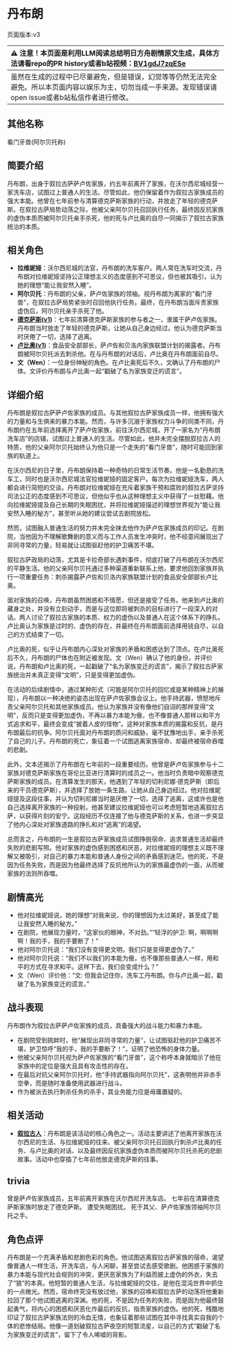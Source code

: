 # 丹布朗
页面版本:v3
 

| :warning: 注意！本页面是利用LLM阅读总结明日方舟剧情原文生成，具体方法请看repo的PR history或者b站视频：[BV1gdJ7zqESe](https://www.bilibili.com/video/BV1gdJ7zqESe/)         |
|:----------------------------|
| 虽然在生成的过程中已尽量避免，但是错误，幻觉等等仍然无法完全避免。所以本页面内容以娱乐为主，切勿当成一手来源。发现错误请open issue或者b站私信作者进行修改。|



## 其他名称
看门牙兽(阿尔贝托称)
## 简要介绍
丹布朗，出身于叙拉古萨萨卢佐家族，约五年前离开了家族，在沃尔西尼城经营一家洗车店，试图过上普通人的生活。尽管如此，他仍保留着作为叙拉古家族成员的强大本能。他曾在七年前参与清算德克萨斯家族的行动，并放走了年轻的德克萨斯。在叙拉古萨局势动荡之际，他被父亲阿尔贝托召回执行任务，最终因反抗家族的虚伪本质而被阿尔贝托亲手杀死，他的死与卢比奥的自尽一同揭示了叙拉古家族统治的本质。
## 相关角色
-   **拉维妮娅**：沃尔西尼城的法官，丹布朗的洗车客户。两人常在洗车时交流，丹布朗对拉维妮娅坚持公正理想主义的态度感到不可思议，但也被其吸引，认为她的理想“能让我安然入睡”。
-   **阿尔贝托**：丹布朗的父亲，萨卢佐家族的领袖。视丹布朗为离家的“看门牙兽”，在叙拉古萨局势紧张时召回他执行任务。最终，在丹布朗当面斥责家族虚伪后，阿尔贝托亲手杀死了他。
-   **[德克萨斯](char_102_texas.md)([v1](../chars/char_102_texas.md))**：七年前清算德克萨斯家族的参与者之一，隶属于萨卢佐家族。丹布朗当时放走了年轻的德克萨斯，让她从自己身边经过。他认为德克萨斯当时厌倦了一切，选择了逃离。
-   **[卢比奥](extended_char_lu_bi_ao.md)([v1](../chars/extended_char_lu_bi_ao.md))**：食品安全部部长，萨卢佐和贝洛内家族联盟计划的揭露者。丹布朗被阿尔贝托派去刺杀他。在与丹布朗的对话后，卢比奥在丹布朗面前自尽。
-   **文（Wen）**：一位身份神秘的角色。在卢比奥死后不久，文确认了丹布朗的尸体。文评价丹布朗与卢比奥一起“戳破了名为家族变迁的谎言”。
## 详细介绍
丹布朗是叙拉古萨萨卢佐家族的成员。与其他叙拉古萨家族成员一样，他拥有强大的力量和与生俱来的暴力本能。然而，与许多沉溺于家族权力斗争的同类不同，丹布朗约在五年前选择离开了萨卢佐家族，前往沃尔西尼城，开了一家名为“丹布朗洗车店”的店铺，试图过上普通人的生活。尽管如此，他并未完全摆脱叙拉古人的特质，他的父亲阿尔贝托始终认为他只是一个走失的“看门牙兽”，随时可能回到家族的轨道上。

在沃尔西尼的日子里，丹布朗保持着一种奇特的日常生活节奏。他是一名勤恳的洗车工，同时也是沃尔西尼城法官拉维妮娅的固定客户。每次为拉维妮娅洗车，两人都会进行简短的交谈。丹布朗对拉维妮娅在充斥着家族干预和腐败的叙拉古萨坚持司法公正的态度感到不可思议，但他似乎也从这种理想主义中获得了一丝慰藉。他向拉维妮娅提及自己长期的失眠困扰，并将拉维妮娅描述的理想世界视为“能让我安然入睡的秘方”，甚至听从她的建议尝试去剧院放松。

然而，试图融入普通生活的努力并未完全抹去他作为萨卢佐家族成员的印记。在剧院，当他因为不理解歌舞剧的意义而与工作人员发生冲突时，他不经意间展现出了非同寻常的力量，轻易就让试图驱赶他的护卫痛苦不堪。

叙拉古萨政局的动荡，尤其是卡拉奇部长遇刺事件，彻底打破了丹布朗在沃尔西尼的平静生活。他的父亲阿尔贝托通过多种渠道重新联系上他，要求他回到家族并执行一项重要任务：刺杀揭露萨卢佐和贝洛内家族联盟计划的食品安全部部长卢比奥。

面对家族的召唤，丹布朗虽然困惑和不情愿，但还是接受了任务。他来到卢比奥的藏身之处，并没有立刻动手，而是与这位即将被刺杀的目标进行了一段深入的对话。两人讨论了叙拉古家族的本质、权力的虚伪以及普通人在这个体系下的挣扎。卢比奥认为家族是过时的、虚伪的存在，并最终在丹布朗面前选择用铳自尽，以自己的方式结束了一切。

卢比奥的死，似乎让丹布朗内心深处对家族的矛盾和困惑达到了顶点。在卢比奥死后不久，丹布朗的尸体也在附近被发现。文（Wen）确认了他的身份，并评价说，丹布朗和卢比奥的死，一起戳破了“名为家族变迁的谎言”，揭示了叙拉古萨家族统治并未真正变得“文明”，只是变得更加虚伪。

在活动的后续剧情中，通过某种形式（可能是阿尔贝托的回忆或是某种精神上的展现），丹布朗以一种决绝的姿态出现在萨卢佐家族会议上。他手持武器，愤怒地斥责父亲阿尔贝托和其他家族成员。他认为家族并没有像他们自诩的那样变得“文明”，反而只是变得更加虚伪，不再以暴力本能为傲，也不像普通人那样以和平方式追求和平，最终会变成“披着人皮的怪物”。这种对家族本质的揭露和反抗，是丹布朗最后的抗争。阿尔贝托面对丹布朗的质问和威胁，毫不犹豫地出手，亲手杀死了自己的儿子。丹布朗的死亡，象征着一个试图逃离家族宿命、却最终被宿命吞噬的悲剧。

此外，文本还揭示了丹布朗在七年前的一段重要经历。他曾是萨卢佐家族参与十二家族对德克萨斯家族在哥伦比亚进行清算时的成员之一。他当时负责暗中观察德克萨斯家族的成员。在清算发生的那天，他遇到了年轻的切利尼娜·德克萨斯（即后来的干员德克萨斯），并选择了放她一条生路，让她从自己身边经过。他对拉维妮娅提及这段往事，并认为切利尼娜当时是厌倦了一切，选择了逃离，这或许也是他自己选择离开家族的一种投射。他甚至建议拉维妮娅也可以考虑短暂地逃离叙拉古萨，以获得片刻的安宁。这段经历不仅连接了他与德克萨斯的关系，也进一步突显了他内心深处对家族道路的挣扎和对“逃离”的渴望。

总而言之，丹布朗的一生是叙拉古萨家族成员试图挣脱宿命、追求普通生活却最终失败的悲剧写照。他对家族的虚伪感到困惑和厌恶，对拉维妮娅的理想主义既不理解又被吸引，对自己的暴力本能和普通人身份之间的矛盾感到迷茫。他的死，不是因为任务失败，而是因为他最终选择了反抗他所认为的家族最虚伪的一面，从而被家族的法则所吞噬。
## 剧情高光
-   他对拉维妮娅说，她的理想“对我来说，你的理想因为太过美好，甚至成了能让我安然入睡的秘方。”
-   在剧院，他展现力量时，“这家伙的眼神，不对劲。”“轻浮的护卫: 啊，啊啊啊啊！我的手，我的手要断了！”
-   他对阿尔贝托说：“我们没有变得更文明，我们只是变得更虚伪了。”
-   他对阿尔贝托说：“我们不以我们的本能为傲，也不像那些普通人一样，用和平的方式在寻求和平。这样下去，我们会变成什么？”
-   文（Wen）评价他：“文: 但我会记住你，洗车工丹布朗。你与卢比奥一起，戳破了名为家族变迁的谎言。”
## 战斗表现
丹布朗作为叙拉古萨萨卢佐家族的成员，具备强大的战斗能力和暴力本能。
-   在剧院受到挑衅时，他“展现出非同寻常的力量”，让试图驱赶他的护卫痛苦不堪，护卫惊呼“我的手，我的手要断了！”，证明了他恐怖的身体力量。
-   他被父亲阿尔贝托视为萨卢佐家族的“看门牙兽”，这个称呼本身就暗示了他在家族中的定位是强大且具有攻击性的存在。
-   在最后对抗父亲阿尔贝托时，他“手持武器指向阿尔贝托”，这表明他并非赤手空拳，而是随时准备使用武器进行战斗。
-   作为被派去执行刺杀任务的杀手，其业务能力应是毋庸置疑的。
## 相关活动
-   **[叙拉古人](../stories/act21side.md)**：丹布朗是该活动的核心角色之一。活动主要讲述了他离开家族在沃尔西尼的生活、与拉维妮娅的往来、被父亲阿尔贝托召回执行刺杀卢比奥的任务、与卢比奥的对话、以及最终因反抗家族虚伪本质而被阿尔贝托杀死的悲剧故事。活动中也穿插了七年前他放走德克萨斯的往事。
## trivia
曾是萨卢佐家族成员，五年前离开家族在沃尔西尼开洗车店。
七年前在清算德克萨斯家族时放走了德克萨斯。
遭受失眠困扰。
死于其父、萨卢佐家族领袖阿尔贝托之手。
## 角色点评
丹布朗是一个充满矛盾和悲剧色彩的角色。他试图逃离叙拉古萨家族的宿命，渴望像普通人一样生活，开洗车店，与人闲聊，甚至尝试去感受歌剧。他困惑于家族的暴力本能与现代社会规则的冲突，更厌恶家族为了利益而披上虚伪的外衣，失去了“狼”的本真。他短暂的普通人生活，与拉维妮娅的交往，是他在混沌世界中抓住的一点微光。然而，宿命终究没有放过他，家族的召唤和叙拉古萨的动荡将他重新拉回了那个他试图逃离的深渊。他的死，不是因为任务的失败，而是因为他最终鼓起勇气，将内心的困惑和厌恶化作最后的反抗，指责家族的虚伪。他的死，残酷地印证了叙拉古萨家族法则的冷血无情，也象征着那些试图在其中寻找真实自我的个体的悲惨结局。他像一道划破叙拉古萨夜空的短暂流星，以自己的方式“戳破了名为家族变迁的谎言”，留下了令人唏嘘的背影。